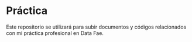 # Práctica
Este repositorio se utilizará para subir documentos y códigos relacionados con mi práctica profesional en Data Fae.
